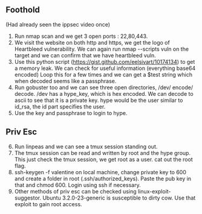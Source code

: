 ## Foothold
(Had already seen the ippsec video once)

1. Run nmap scan and we get 3 open ports : 22,80,443.
2. We visit the website on both http and https, we get the logo of Heartbleed vulnerability. We can again run nmap --scripts vuln on the target and we can confirm that we have heartbleed vuln.
3. Use this python script (https://gist.github.com/eelsivart/10174134) to get a memory leak. We can check for useful information (everything base64 encoded) Loop this for a few times and we can get a $test string which when decoded seems like a passphrase.
4. Run gobuster too and we can see three open directories, /dev/ encode/ decode. /dev has a hype_key, which is hex encoded. We can decode to ascii to see that it is a private key. hype would be the user similar to id_rsa, the id part specifies the user.
5. Use the key and passphrase to login to hype.

## Priv Esc

6. Run linpeas and we can see a tmux session standing out.
7. The tmux session can be read and written by root and the hype group. This just check the tmux session, we get root as a user. cat out the root flag.
8. ssh-keygen -f valentine on local machine, change private key to 600 and create a folder in root (.ssh/authorized_keys). Paste the pub key in that and chmod 600. Login using ssh if necessary.
9. Other methods of priv esc can be checked using linux-exploit-suggestor. Ubuntu 3.2.0-23-generic is susceptible to dirty cow. Use that exploit to gain root access.
